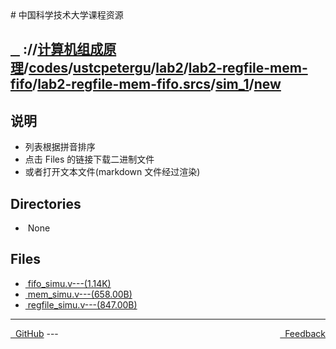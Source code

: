 
<head>
    <meta http-equiv="content-type" content="text/html; charset=utf-8">
    <link rel="stylesheet" href="https://use.fontawesome.com/releases/v5.8.1/css/all.css" integrity="sha384-50oBUHEmvpQ+1lW4y57PTFmhCaXp0ML5d60M1M7uH2+nqUivzIebhndOJK28anvf" crossorigin="anonymous">
    <title> 中国科学技术大学课程资源</title>
</head>
# 中国科学技术大学课程资源

<div>
  <h2>
    <a href="../index.html">&nbsp;&nbsp;<i class="fas fa-backward"></i>&nbsp;</a>
    :/<a href="../../../../../../../../index.html"><i class="fas fa-home"></i></a>/<a href="../../../../../../../index.html">计算机组成原理</a>/<a href="../../../../../../index.html">codes</a>/<a href="../../../../../index.html">ustcpetergu</a>/<a href="../../../../index.html">lab2</a>/<a href="../../../index.html">lab2-regfile-mem-fifo</a>/<a href="../../index.html">lab2-regfile-mem-fifo.srcs</a>/<a href="../index.html">sim_1</a>/<a href="index.html">new</a>
  </h2>
</div>

## 说明
- 列表根据拼音排序
- 点击 Files 的链接下载二进制文件
- 或者打开文本文件(markdown 文件经过渲染)

<h2> Directories &nbsp; <a href="https://download-directory.github.io/?url=https://github.com/USTC-Resource/USTC-Course/tree/master/计算机组成原理/codes/ustcpetergu/lab2/lab2-regfile-mem-fifo/lab2-regfile-mem-fifo.srcs/sim_1/new" style="color:red;text-decoration:underline;" target="_black"><i class="fas fa-download"></i></a></h2>

<ul><li><i class="fas fa-meh"></i>&nbsp;None</li></ul>

## Files
<ul><li><a href="https://raw.githubusercontent.com/USTC-Resource/USTC-Course/master/计算机组成原理/codes/ustcpetergu/lab2/lab2-regfile-mem-fifo/lab2-regfile-mem-fifo.srcs/sim_1/new/fifo_simu.v"><i class="fas fa-file"></i>&nbsp;fifo_simu.v---(1.14K)</a></li>
<li><a href="https://raw.githubusercontent.com/USTC-Resource/USTC-Course/master/计算机组成原理/codes/ustcpetergu/lab2/lab2-regfile-mem-fifo/lab2-regfile-mem-fifo.srcs/sim_1/new/mem_simu.v"><i class="fas fa-file"></i>&nbsp;mem_simu.v---(658.00B)</a></li>
<li><a href="https://raw.githubusercontent.com/USTC-Resource/USTC-Course/master/计算机组成原理/codes/ustcpetergu/lab2/lab2-regfile-mem-fifo/lab2-regfile-mem-fifo.srcs/sim_1/new/regfile_simu.v"><i class="fas fa-file"></i>&nbsp;regfile_simu.v---(847.00B)</a></li></ul>

---
<div style="text-decration:underline;display:inline">
  <a href="https://github.com/USTC-Resource/USTC-Course.git" target="_blank" rel="external"><i class="fab fa-github"></i>&nbsp; GitHub</a>
  <a href="mailto:&#122;huheqin1@gmail.com?subject=反馈与建议" style="float:right" target="_blank" rel="external"><i class="fas fa-envelope"></i>&nbsp; Feedback</a>
</div>
---


